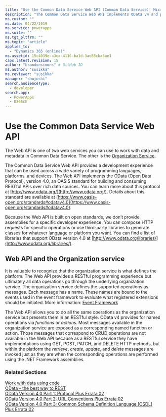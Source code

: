 ```yaml
---
title: "Use the Common Data Service Web API (Common Data Service)| Microsoft Docs"
description: "The Common Data Service Web API implements OData v4 and provides a development experience that can be used across a wide variety of programming languages, platforms, and devices"
ms.custom: ""
ms.date: 04/22/2019
ms.service: powerapps
ms.suite: ""
ms.tgt_pltfrm: ""
ms.topic: "article"
applies_to: 
  - "Dynamics 365 (online)"
ms.assetid: 15c4039e-a3ca-4116-ba1d-3ac88cba3ae1
caps.latest.revision: 15
author: "brandonsimons" # GitHub ID
ms.author: "susikka"
ms.reviewer: "susikka"
manager: "shujoshi"
search.audienceType: 
  - developer
search.app: 
  - PowerApps
  - D365CE
---
```

# Use the Common Data Service Web API

The Web API is one of two web services you can use to work with data and metadata in Common Data Service. The other is the [Organization Service](../org-service/overview.md).

The Common Data Service Web API provides a development experience that can be used across a wide variety of programming languages, platforms, and devices. The Web API implements the OData (Open Data Protocol), version 4.0, an OASIS standard for building and consuming RESTful APIs over rich data sources. You can learn more about this protocol at [http://www.odata.org/](http://www.odata.org/). Details about this standard are available at [https://www.oasis-open.org/standards#odatav4.0](https://www.oasis-open.org/standards#odatav4.0). 


Because the Web API is built on open standards, we don’t provide assemblies for a specific developer experience. You can compose HTTP requests for specific operations or use third-party libraries to generate classes for whatever language or platform you want. You can find a list of libraries that support OData version 4.0 at [http://www.odata.org/libraries/](http://www.odata.org/libraries/).  

## Web API and the Organization service

It is valuable to recognize that the organization service is what defines the platform. The Web API provides a RESTful programming experience but ultimately all data operations go through the underlying organization service. The organization service defines the supported operations as messages. Each message has a name. These names are bound to the events used in the event framework to evaluate what registered extensions should be initiated. More information: [Event Framework](../event-framework.md)

The Web API allows you to do all the same operations as the organization service but presents them in an RESTful style. OData v4 provides for named operations via *functions* or *actions*. Most messages available in the organization service are exposed as a corresponding named function or action. Those messages that correspond to CRUD operations are not available in the Web API because as a RESTful service they have implementations using GET, POST, PATCH, and DELETE HTTP methods, but within the platform the *retrieve*, *create*, *update*, and *delete* messages are invoked just as they are when the corresponding operations are performed using the .NET Framework assemblies.

  
### Related Sections

[Work with data using code](../work-with-data-cds.md)<br />
[OData - the best way to REST](http://www.odata.org/)<br />
[OData Version 4.0 Part 1: Protocol Plus Errata 02](http://docs.oasis-open.org/odata/odata/v4.0/odata-v4.0-part1-protocol.html)<br />
[OData Version 4.0 Part 2: URL Conventions Plus Errata 02](http://docs.oasis-open.org/odata/odata/v4.0/odata-v4.0-part2-url-conventions.html)<br />
[OData Version 4.0 Part 3: Common Schema Definition Language (CSDL) Plus Errata 02](http://docs.oasis-open.org/odata/odata/v4.0/odata-v4.0-part3-csdl.html)
